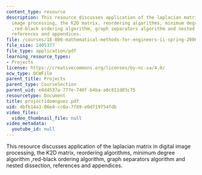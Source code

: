 ```yaml
---
content_type: resource
description: This resource discusses application of the laplacian matrix in digital
  image processing, the K2D matrix, reordering algorithms, minimum degree algorithm
  ,red-black ordering algorithm, graph separators algorithm and nested dissection,
  references and appendices.
file: /courses/18-086-mathematical-methods-for-engineers-ii-spring-2006/4bfb14a306e4cc0a7f89e0d719754fdb_project1domnguez.pdf
file_size: 1405377
file_type: application/pdf
learning_resource_types:
- Projects
license: https://creativecommons.org/licenses/by-nc-sa/4.0/
ocw_type: OCWFile
parent_title: Projects
parent_type: CourseSection
parent_uid: e8d4537a-777e-740f-b4ba-a0c811d83c75
resourcetype: Document
title: project1domnguez.pdf
uid: 4bfb14a3-06e4-cc0a-7f89-e0d719754fdb
video_files:
  video_thumbnail_file: null
video_metadata:
  youtube_id: null
---
```

This resource discusses application of the laplacian matrix in digital image processing, the K2D matrix, reordering algorithms, minimum degree algorithm ,red-black ordering algorithm, graph separators algorithm and nested dissection, references and appendices.